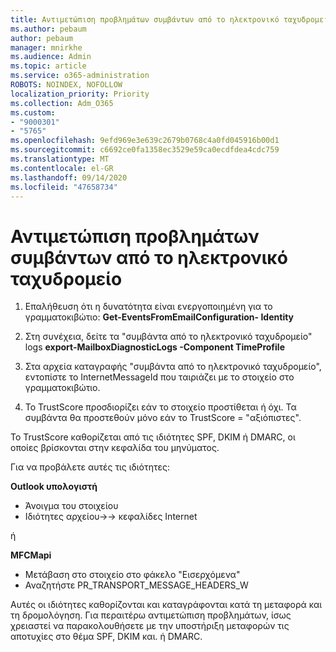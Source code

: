 ```yaml
---
title: Αντιμετώπιση προβλημάτων συμβάντων από το ηλεκτρονικό ταχυδρομείο
ms.author: pebaum
author: pebaum
manager: mnirkhe
ms.audience: Admin
ms.topic: article
ms.service: o365-administration
ROBOTS: NOINDEX, NOFOLLOW
localization_priority: Priority
ms.collection: Adm_O365
ms.custom:
- "9000301"
- "5765"
ms.openlocfilehash: 9efd969e3e639c2679b0768c4a0fd045916b00d1
ms.sourcegitcommit: c6692ce0fa1358ec3529e59ca0ecdfdea4cdc759
ms.translationtype: MT
ms.contentlocale: el-GR
ms.lasthandoff: 09/14/2020
ms.locfileid: "47658734"
---
```

# <a name="troubleshooting-events-from-email"></a>Αντιμετώπιση προβλημάτων συμβάντων από το ηλεκτρονικό ταχυδρομείο

1. Επαλήθευση ότι η δυνατότητα είναι ενεργοποιημένη για το γραμματοκιβώτιο: **Get-EventsFromEmailConfiguration- <mailbox> Identity**

2. Στη συνέχεια, δείτε τα "συμβάντα από το ηλεκτρονικό ταχυδρομείο" logs **export-MailboxDiagnosticLogs <mailbox> -Component TimeProfile**

3. Στα αρχεία καταγραφής "συμβάντα από το ηλεκτρονικό ταχυδρομείο", εντοπίστε το InternetMessageId που ταιριάζει με το στοιχείο στο γραμματοκιβώτιο.  

4. Το TrustScore προσδιορίζει εάν το στοιχείο προστίθεται ή όχι. Τα συμβάντα θα προστεθούν μόνο εάν το TrustScore = "αξιόπιστες".

Το TrustScore καθορίζεται από τις ιδιότητες SPF, DKIM ή DMARC, οι οποίες βρίσκονται στην κεφαλίδα του μηνύματος.

Για να προβάλετε αυτές τις ιδιότητες:

**Outlook υπολογιστή**

- Άνοιγμα του στοιχείου
- Ιδιότητες αρχείου->-> κεφαλίδες Internet

ή

**MFCMapi**

- Μετάβαση στο στοιχείο στο φάκελο "Εισερχόμενα"
- Αναζητήστε PR_TRANSPORT_MESSAGE_HEADERS_W

Αυτές οι ιδιότητες καθορίζονται και καταγράφονται κατά τη μεταφορά και τη δρομολόγηση. Για περαιτέρω αντιμετώπιση προβλημάτων, ίσως χρειαστεί να παρακολουθήσετε με την υποστήριξη μεταφορών τις αποτυχίες στο θέμα SPF, DKIM και. ή DMARC.